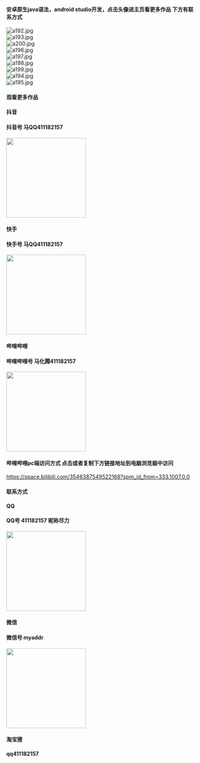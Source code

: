 #### 安卓原生java语法，android studio开发，点击头像进主页看更多作品 下方有联系方式

 <img src='https://img.alicdn.com/imgextra/i3/1658540494/O1CN01WXLm2c1FWIbt4jSL5_!!1658540494.jpg' alt='a192.jpg' /></br> 
 <img src='https://img.alicdn.com/imgextra/i1/1658540494/O1CN01rFGIDp1FWIbo0avax_!!1658540494.jpg' alt='a193.jpg' /></br> 
 <img src='https://img.alicdn.com/imgextra/i2/1658540494/O1CN01XFGmUP1FWIbswk8QY_!!1658540494.jpg' alt='a200.jpg' /></br> 
 <img src='https://img.alicdn.com/imgextra/i1/1658540494/O1CN01l4ocwn1FWIbquiTr6_!!1658540494.jpg' alt='a196.jpg' /></br> 
 <img src='https://img.alicdn.com/imgextra/i2/1658540494/O1CN01JlUIL71FWIbuBZ3yN_!!1658540494.jpg' alt='a197.jpg' /></br> 
 <img src='https://img.alicdn.com/imgextra/i3/1658540494/O1CN01e7jBz91FWIbuBYzoY_!!1658540494.jpg' alt='a198.jpg' /></br> 
 <img src='https://img.alicdn.com/imgextra/i1/1658540494/O1CN01vNhgi31FWIbpIvu8l_!!1658540494.jpg' alt='a199.jpg' /></br> 
 <img src='https://img.alicdn.com/imgextra/i3/1658540494/O1CN01oRWWM31FWIbuBXS9V_!!1658540494.jpg' alt='a194.jpg' /></br> 
 <img src='https://img.alicdn.com/imgextra/i4/1658540494/O1CN01psXWOq1FWIbovJhUf_!!1658540494.jpg' alt='a195.jpg' /></br>

#### 观看更多作品

#### 抖音
#### 抖音号  马QQ411182157
<img src="https://gitee.com/QQ411182157/mingpian/raw/master/douyin.png" width="210px">

#### 快手
#### 快手号  马QQ411182157

<img src="https://gitee.com/QQ411182157/mingpian/raw/master/kuaishou.jpg" width="210px">

#### 哔哩哔哩
#### 哔哩哔哩号  马化腾411182157

<img src="https://gitee.com/QQ411182157/mingpian/raw/master/bili.png" width="210px">

#### 哔哩哔哩pc端访问方式 点击或者复制下方链接地址到电脑浏览器中访问

https://space.bilibili.com/3546387549522168?spm_id_from=333.1007.0.0


#### 联系方式
#### QQ
#### QQ号 411182157 昵称尽力

<img src="https://gitee.com/QQ411182157/mingpian/raw/master/qq.jpg" width="210px">

#### 微信
#### 微信号 myaddr

<img src="https://gitee.com/QQ411182157/mingpian/raw/master/weixin.png" width="210px">

#### 淘宝搜
#### qq411182157
